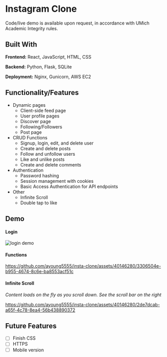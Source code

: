 # Instagram Clone
Code/live demo is available upon request, in accordance with UMich Academic Integrity rules.
## Built With

**Frontend:** React, JavaScript, HTML, CSS

**Backend:** Python, Flask, SQLite

**Deployment:** Nginx, Gunicorn, AWS EC2


## Functionality/Features

- Dynamic pages
  - Client-side feed page
  - User profile pages
  - Discover page
  - Following/Followers
  - Post page
- CRUD Functions
  - Signup, login, edit, and delete user
  - Create and delete posts
  - Follow and unfollow users
  - Like and unlike posts
  - Create and delete comments
- Authentication
  - Password hashing
  - Session management with cookies
  - Basic Access Authentication for API endpoints
- Other
  - Infinite Scroll
  - Double tap to like

## Demo

#### Login

![login demo](https://github.com/ayoung5555/insta-clone/assets/40146280/6042dcbf-d9c1-459e-97fc-304dfa015ba7)


#### Functions

https://github.com/ayoung5555/insta-clone/assets/40146280/3306504e-b955-4674-8c6e-ba8553acf51c

#### Infinite Scroll

_Content loads on the fly as you scroll down. See the scroll bar on the right_

https://github.com/ayoung5555/insta-clone/assets/40146280/2de7dcab-a65f-4c78-8ea4-56b438890372

## Future Features
- [ ] Finish CSS
- [ ] HTTPS
- [ ] Mobile version
